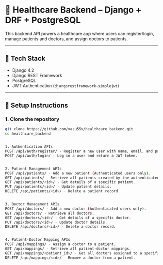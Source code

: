 # 🏥 Healthcare Backend – Django + DRF + PostgreSQL

This backend API powers a healthcare app where users can register/login, manage patients and doctors, and assign doctors to patients.

---

## 🔧 Tech Stack

- Django 4.2
- Django REST Framework
- PostgreSQL
- JWT Authentication (`djangorestframework-simplejwt`)

---

## 🚀 Setup Instructions

### 1. Clone the repository

```bash
git clone https://github.com/vasu55v/healthcare_backend.git
cd healthcare_backend


1. Authentication APIs
POST /api/auth/register/ - Register a new user with name, email, and password.
POST /api/auth/login/ - Log in a user and return a JWT token.


2. Patient Management APIs
POST /api/patients/ - Add a new patient (Authenticated users only).
GET /api/patients/ - Retrieve all patients created by the authenticated user.
GET /api/patients/<id>/ - Get details of a specific patient.
PUT /api/patients/<id>/ - Update patient details.
DELETE /api/patients/<id>/ - Delete a patient record.


3. Doctor Management APIs
POST /api/doctors/ - Add a new doctor (Authenticated users only).
GET /api/doctors/ - Retrieve all doctors.
GET /api/doctors/<id>/ - Get details of a specific doctor.
PUT /api/doctors/<id>/ - Update doctor details.
DELETE /api/doctors/<id>/ - Delete a doctor record.


4. Patient-Doctor Mapping APIs
POST /api/mappings/ - Assign a doctor to a patient.
GET /api/mappings/ - Retrieve all patient-doctor mappings.
GET /api/mappings/<patient_id>/ - Get all doctors assigned to a specific patient.
DELETE /api/mappings/<id>/ - Remove a doctor from a patient.
